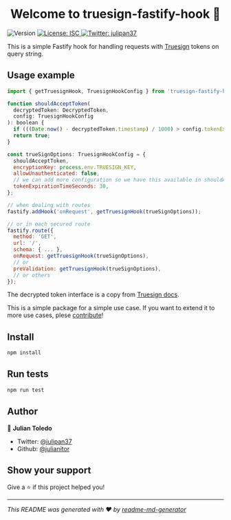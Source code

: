 <h1 align="center">Welcome to truesign-fastify-hook 👋</h1>
<p>
  <img alt="Version" src="https://img.shields.io/badge/version-2.0.2-blue.svg?cacheSeconds=2592000" />
  <a href="#" target="_blank">
    <img alt="License: ISC" src="https://img.shields.io/badge/License-ISC-yellow.svg" />
  </a>
  <a href="https://twitter.com/julipan37" target="_blank">
    <img alt="Twitter: julipan37" src="https://img.shields.io/twitter/follow/julipan37.svg?style=social" />
  </a>
</p>

This is a simple Fastify hook for handling requests with [Truesign](https://truesign.ai/) tokens on query string.

## Usage example
```js
import { getTruesignHook, TruesignHookConfig } from 'truesign-fastify-hook';

function shouldAcceptToken(
  decryptedToken: DecryptedToken, 
  config: TruesignHookConfig
): boolean {
  if (((Date.now() - decryptedToken.timestamp) / 1000) > config.tokenExpirationTimeSeconds) return false;
  return true;
}

const trueSignOptions: TruesignHookConfig = {
  shouldAcceptToken,
  encryptionKey: process.env.TRUESIGN_KEY,
  allowUnauthenticated: false,
  // we can add more configuration so we have this available in shouldAcceptToekn function
  tokenExpirationTimeSeconds: 30,
};

// when dealing with routes
fastify.addHook('onRequest', getTruesignHook(trueSignOptions));

// or in each secured route
fastify.route({
  method: 'GET',
  url: '/',
  schema: { ... },
  onRequest: getTruesignHook(trueSignOptions),
  // or
  preValidation: getTruesignHook(trueSignOptions),
  // or others
});

```

The decrypted token interface is a copy from [Truesign docs](https://my.truesign.ai/docs).

This is a simple package for a simple use case. If you want to extend it to more use cases, plese [contribute](./CONTRIBUTING.md)!

## Install

```sh
npm install
```

## Run tests

```sh
npm run test
```

## Author

👤 **Julian Toledo**

* Twitter: [@julipan37](https://twitter.com/julipan37)
* Github: [@julianitor](https://github.com/julianitor)

## Show your support

Give a ⭐️ if this project helped you!

***
_This README was generated with ❤️ by [readme-md-generator](https://github.com/kefranabg/readme-md-generator)_